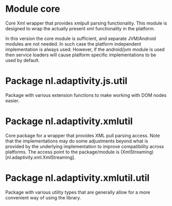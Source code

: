 # Module core
Core Xml wrapper that provides xmlpull parsing functionality. This module
is designed to wrap the actually present xml functionality in the platform.

In this version the core module is sufficient, and separate JVM/Android modules
are not needed. In such case the platform independent implementation is always
used. However, if the android/jvm module is used then service loaders will cause
platform specific implementations to be used by default.

# Package nl.adaptivity.js.util
Package with various extension functions to make working with DOM nodes
easier.

# Package nl.adaptivity.xmlutil
Core package for a wrapper that provides XML pull parsing access. Note
that the implementations may do some adjustments beyond what is provided
by the underlying implementation to improve compatibility across platforms.
The access point to the package/module is (XmlStreaming)[nl.adaptivity.xml.XmlStreaming].

# Package nl.adaptivity.xmlutil.util
Package with various utility types that are generally allow for a more
convenient way of using the library.

